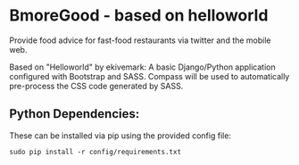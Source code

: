 
BmoreGood - based on helloworld
================================
Provide food advice for fast-food restaurants via twitter and the mobile web.

Based on "Helloworld" by ekivemark:
A basic Django/Python application configured with Bootstrap and SASS.
Compass will be used to automatically pre-process the CSS code generated by SASS.

Python Dependencies:
--------------------

These can be installed via pip using the provided config file:

    sudo pip install -r config/requirements.txt

